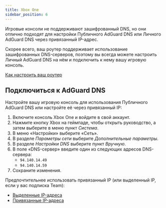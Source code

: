 ```yaml
---
title: Xbox One
sidebar_position: 6
---
```


Игровые консоли не поддерживают зашифрованный DNS, но они отлично подходят для настройки Публичного AdGuard DNS или Личного AdGuard DNS через привязанный IP-адрес.

Скорее всего, ваш роутер поддерживает использование зашифрованных DNS-серверов, поэтому вы всегда можете настроить Личный AdGuard DNS на нём и подключить к нему вашу игровую консоль.

[Как настроить ваш роутер](/private-dns/connect-devices/routers/routers.md)

## Подключиться к AdGuard DNS

Настройте вашу игровую консоль для использования Публичного AdGuard DNS или настройте её через привязанный IP:

1. Включите консоль Xbox One и войдите в свой аккаунт.
2. Нажмите кнопку Xbox на геймпаде, чтобы открыть руководство, а затем выберите в меню пункт _Система_.
3. В меню «Настройки» выберите «Сеть».
4. В разделе _Параметры сети_ выберите _Дополнительные параметры_.
5. В разделе _Настройки DNS_ выберите пункт _Вручную_.
6. В поле «DNS-сервер» введите один из следующих адресов DNS-сервера:
    - `94.140.14.49`
    - `94.140.14.59`
7. Сохраните изменения.

Предпочтительнее использовать привязанный IP (или выделенный IP, если у вас подписка Team):

- [Выделенные IP-адреса](/private-dns/connect-devices/other-options/dedicated-ip.md)
- [Привязанные IP-адреса](/private-dns/connect-devices/other-options/linked-ip.md)

